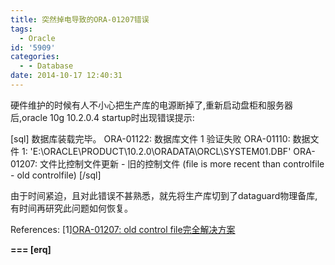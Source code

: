 ```yaml
---
title: 突然掉电导致的ORA-01207错误
tags:
  - Oracle
id: '5909'
categories:
  - - Database
date: 2014-10-17 12:40:31
---
```



<!-- more -->
硬件维护的时候有人不小心把生产库的电源断掉了,重新启动盘柜和服务器后,oracle 10g 10.2.0.4 startup时出现错误提示:

\[sql\]
数据库装载完毕。
ORA-01122: 数据库文件 1 验证失败
ORA-01110: 数据文件 1: 'E:\\ORACLE\\PRODUCT\\10.2.0\\ORADATA\\ORCL\\SYSTEM01.DBF'
ORA-01207: 文件比控制文件更新 - 旧的控制文件 (file is more recent than controlfile - old controlfile)
\[/sql\]

由于时间紧迫，且对此错误不甚熟悉，就先将生产库切到了dataguard物理备库,有时间再研究此问题如何恢复。

References:
\[1\][ORA-01207: old control file完全解决方案](http://www.ixdba.net/article/da/363.html)

**\===
\[erq\]**